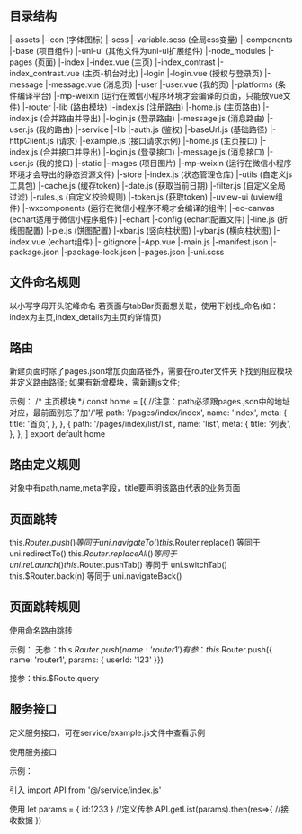 ## 目录结构
|-assets
  |-icon (字体图标)
  |-scss
    |-variable.scss (全局css变量)
|-components 
  |-base (项目组件)
  |-uni-ui (其他文件为uni-ui扩展组件)
|-node_modules
|-pages (页面)
  |-index
    |-index.vue (主页)
  |-index_contrast
    |-index_contrast.vue (主页-机台对比)
  |-login
    |-login.vue (授权与登录页)
  |-message
    |-message.vue (消息页)
  |-user
    |-user.vue (我的页)
|-platforms (条件编译平台)
  |-mp-weixin (运行在微信小程序环境才会编译的页面，只能放vue文件)
|-router
  |-lib (路由模块)
      |-index.js (注册路由)
  |-home.js (主页路由)
  |-index.js (合并路由并导出)
  |-login.js (登录路由)
  |-message.js (消息路由)
  |-user.js (我的路由)
|-service
  |-lib
    |-auth.js (鉴权)
    |-baseUrl.js (基础路径)
    |-httpClient.js (请求)
  |-example.js (接口请求示例)
  |-home.js (主页接口)
  |-index.js (合并接口并导出)
  |-login.js (登录接口)
  |-message.js (消息接口)
  |-user.js (我的接口)
|-static
  |-images (项目图片)
  |-mp-weixin (运行在微信小程序环境才会导出的静态资源文件)
|-store
  |-index.js (状态管理仓库)
|-utils (自定义js工具包)
  |-cache.js (缓存token)
  |-date.js (获取当前日期)
  |-filter.js (自定义全局过滤)
  |-rules.js (自定义校验规则)
  |-token.js (获取token)
|-uview-ui (uview组件)
|-wxcomponents (运行在微信小程序环境才会编译的组件)
  |-ec-canvas (echart适用于微信小程序组件)
  |-echart
    |-config (echart配置文件)
      |-line.js (折线图配置)
      |-pie.js (饼图配置)
      |-xbar.js (竖向柱状图)
      |-ybar.js (横向柱状图)
    |-index.vue (echart组件)
|-.gitignore
|-App.vue
|-main.js
|-manifest.json
|-package.json
|-package-lock.json
|-pages.json
|-uni.scss

## 文件命名规则

以小写字母开头驼峰命名
若页面与tabBar页面想关联，使用下划线_命名(如：index为主页,index_details为主页的详情页)

## 路由
新建页面时除了pages.json增加页面路径外，需要在router文件夹下找到相应模块并定义路由路径;
如果有新增模块，需新建js文件;

示例：
/* 主页模块 */
const home = [{
		//注意：path必须跟pages.json中的地址对应，最前面别忘了加'/'哦
		path: '/pages/index/index',
		name: 'index',
		meta: {
			title: '首页',
		},
	},
	{
		path: '/pages/index/list/list',
		name: 'list',
		meta: {
			title: '列表',
		},
	},
]
export default home

## 路由定义规则

对象中有path,name,meta字段，title要声明该路由代表的业务页面

## 页面跳转

this.$Router.push() 等同于 uni.navigateTo()
this.$Router.replace() 等同于 uni.redirectTo()
this.$Router.replaceAll() 等同于 uni.reLaunch()
this.$Router.pushTab() 等同于 uni.switchTab()
this.$Router.back(n) 等同于 uni.navigateBack()

## 页面跳转规则

使用命名路由跳转

示例：
无参：this.$Router.push({ name: 'router1'})
有参：this.$Router.push({ name: 'router1', params: { userId: '123' }})

接参：this.$Route.query

## 服务接口

定义服务接口，可在service/example.js文件中查看示例

使用服务接口

示例：

引入
import API from '@/service/index.js'

使用
let params = {
    id:1233
} //定义传参
API.getList(params).then(res=>{
    //接收数据
})